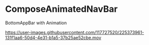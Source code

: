 # ComposeAnimatedNavBar

BottomAppBar with Animation

https://user-images.githubusercontent.com/117727520/225373961-131f1aa6-50d4-4e31-b1a5-37b25ae52cbe.mov

